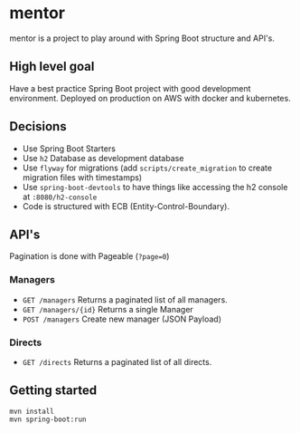 # mentor

mentor is a project to play around with Spring Boot structure and API's.

## High level goal

Have a best practice Spring Boot project with good development environment.
Deployed on production on AWS with docker and kubernetes.

## Decisions

- Use Spring Boot Starters
- Use `h2` Database as development database
- Use `flyway` for migrations (add `scripts/create_migration` to create migration files with timestamps)
- Use `spring-boot-devtools` to have things like accessing the h2 console at `:8080/h2-console`
- Code is structured with ECB (Entity-Control-Boundary).

## API's

Pagination is done with Pageable (`?page=0`)

### Managers
- `GET /managers` Returns a paginated list of all managers.
- `GET /managers/{id}` Returns a single Manager
- `POST /managers` Create new manager (JSON Payload)

### Directs
- `GET /directs` Returns a paginated list of all directs.

## Getting started

```
mvn install
mvn spring-boot:run
```